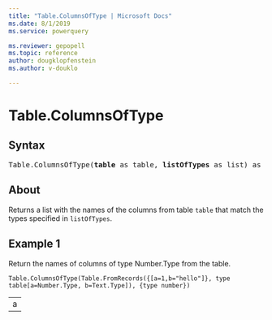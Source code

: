 ```yaml
---
title: "Table.ColumnsOfType | Microsoft Docs"
ms.date: 8/1/2019
ms.service: powerquery

ms.reviewer: gepopell
ms.topic: reference
author: dougklopfenstein
ms.author: v-douklo

---
```

# Table.ColumnsOfType

## Syntax

<pre>
Table.ColumnsOfType(<b>table</b> as table, <b>listOfTypes</b> as list) as list
</pre>
  
## About  
Returns a list with the names of the columns from table `table` that match the types specified in `listOfTypes`.

## Example 1
Return the names of columns of type Number.Type from the table.

```powerquery-m
Table.ColumnsOfType(Table.FromRecords({[a=1,b="hello"]}, type table[a=Number.Type, b=Text.Type]), {type number})
```

<table> <tr><td>a</td></tr> </table>
